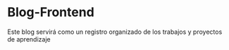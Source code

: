 # Blog-Frontend
Este blog servirá como un registro organizado de los trabajos y proyectos de aprendizaje

